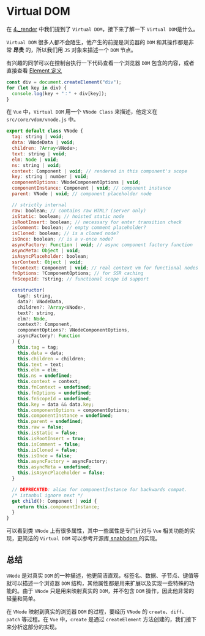 # Virtual DOM

在 [4.\_render](https://juejin.cn/post/7064788398304657415) 中我们提到了 `Virtual DOM`，接下来了解一下 `Virtual DOM`是什么。

`Virtual DOM` 很多人都不会陌生，他产生的前提是浏览器的 `DOM` 和其操作都是非常 **昂贵** 的，所以我们用 `JS` 对象来描述一个 `DOM` 节点。

有兴趣的同学可以在控制台执行一下代码查看一个浏览器 `DOM` 包含的内容，或者直接查看 [Element 定义](https://developer.mozilla.org/en-US/docs/Web/API/Element)

```js
const div = document.createElement("div");
for (let key in div) {
  console.log(key + "：" + div[key]);
}
```

在 `Vue` 中，`Virtual DOM` 用一个 `VNode Class` 来描述，他定义在 `src/core/vdom/vnode.js` 中。

```js
export default class VNode {
  tag: string | void;
  data: VNodeData | void;
  children: ?Array<VNode>;
  text: string | void;
  elm: Node | void;
  ns: string | void;
  context: Component | void; // rendered in this component's scope
  key: string | number | void;
  componentOptions: VNodeComponentOptions | void;
  componentInstance: Component | void; // component instance
  parent: VNode | void; // component placeholder node

  // strictly internal
  raw: boolean; // contains raw HTML? (server only)
  isStatic: boolean; // hoisted static node
  isRootInsert: boolean; // necessary for enter transition check
  isComment: boolean; // empty comment placeholder?
  isCloned: boolean; // is a cloned node?
  isOnce: boolean; // is a v-once node?
  asyncFactory: Function | void; // async component factory function
  asyncMeta: Object | void;
  isAsyncPlaceholder: boolean;
  ssrContext: Object | void;
  fnContext: Component | void; // real context vm for functional nodes
  fnOptions: ?ComponentOptions; // for SSR caching
  fnScopeId: ?string; // functional scope id support

  constructor(
    tag?: string,
    data?: VNodeData,
    children?: ?Array<VNode>,
    text?: string,
    elm?: Node,
    context?: Component,
    componentOptions?: VNodeComponentOptions,
    asyncFactory?: Function
  ) {
    this.tag = tag;
    this.data = data;
    this.children = children;
    this.text = text;
    this.elm = elm;
    this.ns = undefined;
    this.context = context;
    this.fnContext = undefined;
    this.fnOptions = undefined;
    this.fnScopeId = undefined;
    this.key = data && data.key;
    this.componentOptions = componentOptions;
    this.componentInstance = undefined;
    this.parent = undefined;
    this.raw = false;
    this.isStatic = false;
    this.isRootInsert = true;
    this.isComment = false;
    this.isCloned = false;
    this.isOnce = false;
    this.asyncFactory = asyncFactory;
    this.asyncMeta = undefined;
    this.isAsyncPlaceholder = false;
  }

  // DEPRECATED: alias for componentInstance for backwards compat.
  /* istanbul ignore next */
  get child(): Component | void {
    return this.componentInstance;
  }
}
```

可以看到类 `VNode` 上有很多属性，其中一些属性是专门针对与 `Vue` 相关功能的实现，更简洁的 `Virtual DOM` 可以参考开源库[ snabbdom ](https://github.com/snabbdom/snabbdom)的实现。

## 总结

`VNode` 是对真实 `DOM` 的一种描述，他更简洁直观，标签名、数据、子节点、键值等就可以描述一个浏览器 `DOM` 结构，其他属性都是用来扩展以及实现一些特殊的功能的。由于 `VNode` 只是用来映射真实的 `DOM`，并不包含 `DOM` 操作，因此他非常的轻量和简单。

在 `VNode` 映射到真实的浏览器 `DOM` 的过程，要经历 `VNode` 的 `create`、`diff`、`patch` 等过程。在 `Vue` 中，`create` 是通过 `createElement` 方法创建的，我们接下来分析这部分的实现。
